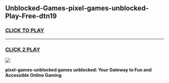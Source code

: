 
## Unblocked-Games-pixel-games-unblocked-Play-Free-dtn19
<h3>
<a href="https://premium76.site?title=pixel-games-unblocked&ref=23A">CLICK TO PLAY</a></h3>
<hr>

<h3>
<a href="https://premium76.site?title=pixel-games-unblocked&ref=23A">CLICK 2 PLAY</a>
  
</h3>

<a href="https://premium76.site?title=pixel-games-unblocked&ref=23A"><img src="https://clearcache.store/games.png"></a>


**pixel-games-unblocked games unblocked: Your Gateway to Fun and Accessible Online Gaming**
